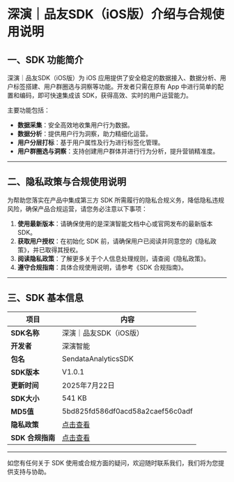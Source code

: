 # 深演｜品友SDK（iOS版）介绍与合规使用说明

## 一、SDK 功能简介

深演｜品友SDK（iOS版）为 iOS 应用提供了安全稳定的数据接入、数据分析、用户标签搭建、用户群圈选与洞察等功能。开发者只需在原有 App 中进行简单的配置和编码，即可快速集成该 SDK，获得高效、实时的用户运营能力。

主要功能包括：

- **数据采集**：安全高效地收集用户行为数据。
- **数据分析**：提供用户行为洞察，助力精细化运营。
- **用户分层打标**：基于用户属性及行为进行标签化管理。
- **用户群圈选与洞察**：支持创建用户群体并进行行为分析，提升营销精准度。

---

## 二、隐私政策与合规使用说明

为帮助您落实在产品中集成第三方 SDK 所需履行的隐私合规义务，降低隐私违规风险，确保产品合规运营，请您务必注意以下事项：

1. **使用最新版本**：请确保使用的是深演智能文档中心或官网发布的最新版本 SDK。
2. **获取用户授权**：在初始化 SDK 前，请确保用户已阅读并同意您的《隐私政策》，并已取得其授权。
3. **阅读隐私政策**：了解更多关于个人信息处理规则，请查阅《隐私政策》。
4. **遵守合规指南**：具体合规使用说明，请参考《SDK 合规指南》。

---

## 三、SDK 基本信息

| 项目         | 内容                             |
|--------------|----------------------------------|
| **SDK名称**  | 深演｜品友SDK（iOS版）           |
| **开发者**   | 深演智能                         |
| **包名**     | SendataAnalyticsSDK                 |
| **SDK版本**  | V1.0.1                           |
| **更新时间** | 2025年7月22日                    |
| **SDK大小**  | 541 KB                           |
| **MD5值**    | 5bd825fd586df0acd58a2caef56c0adf |
| **隐私政策** | [点击查看](https://www.deepzero.com/aboutus/privacy/563.html) |
| **SDK 合规指南** | [点击查看](https://www.deepzero.com/aboutus/privacy/562.html) |

---

如您有任何关于 SDK 使用或合规方面的疑问，欢迎随时联系我们，我们将为您提供支持与协助。
